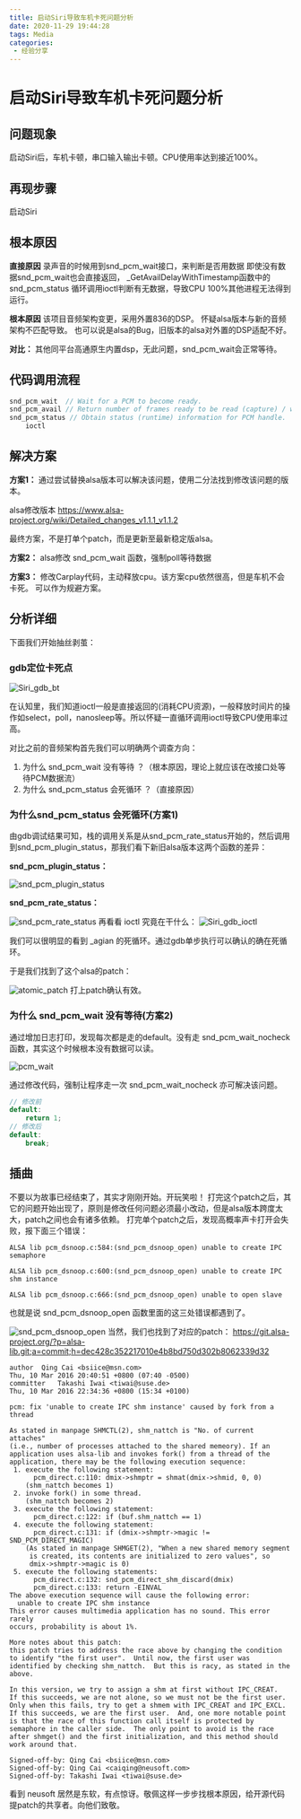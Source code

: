 ```yaml
---
title: 启动Siri导致车机卡死问题分析
date: 2020-11-29 19:44:28
tags: Media
categories:
 - 经验分享
---
```


# 启动Siri导致车机卡死问题分析

## 问题现象
启动Siri后，车机卡顿，串口输入输出卡顿。CPU使用率达到接近100%。

## 再现步骤
启动Siri

## 根本原因
**直接原因**
录声音的时候用到snd_pcm_wait接口，来判断是否用数据
即使没有数据snd_pcm_wait也会直接返回，
_GetAvailDelayWithTimestamp函数中的snd_pcm_status
循环调用ioctl判断有无数据，导致CPU 100%其他进程无法得到运行。

**根本原因**
该项目音频架构变更，采用外置836的DSP。
怀疑alsa版本与新的音频架构不匹配导致。
也可以说是alsa的Bug，旧版本的alsa对外置的DSP适配不好。

**对比：**
其他同平台高通原生内置dsp，无此问题，snd_pcm_wait会正常等待。

## 代码调用流程
```C
snd_pcm_wait  // Wait for a PCM to become ready.
snd_pcm_avail // Return number of frames ready to be read (capture) / written (playback)
snd_pcm_status // Obtain status (runtime) information for PCM handle.
	ioctl
```

## 解决方案
**方案1：**
通过尝试替换alsa版本可以解决该问题，使用二分法找到修改该问题的版本。

alsa修改版本
https://www.alsa-project.org/wiki/Detailed_changes_v1.1.1_v1.1.2

最终方案，不是打单个patch，而是更新至最新稳定版alsa。

**方案2：**
alsa修改 snd_pcm_wait 函数，强制poll等待数据

**方案3：**
修改Carplay代码，主动释放cpu。该方案cpu依然很高，但是车机不会卡死。
可以作为规避方案。

## 分析详细
下面我们开始抽丝剥茧：

### gdb定位卡死点
![Siri_gdb_bt](https://xuleilx.github.io/images/Siri_gdb_bt.jpg)

在认知里，我们知道ioctl一般是直接返回的(消耗CPU资源)，一般释放时间片的操作如select，poll，nanosleep等。所以怀疑一直循环调用ioctl导致CPU使用率过高。

对比之前的音频架构首先我们可以明确两个调查方向：

1. 为什么 snd_pcm_wait 没有等待 ？（根本原因，理论上就应该在改接口处等待PCM数据流）
2. 为什么 snd_pcm_status 会死循环 ？（直接原因）

### 为什么snd_pcm_status 会死循环(方案1)

由gdb调试结果可知，栈的调用关系是从snd_pcm_rate_status开始的，然后调用到snd_pcm_plugin_status，那我们看下新旧alsa版本这两个函数的差异：

**snd_pcm_plugin_status：**

![snd_pcm_plugin_status](https://xuleilx.github.io/images/snd_pcm_plugin_status.png)

**snd_pcm_rate_status：**

![snd_pcm_rate_status](https://xuleilx.github.io/images/snd_pcm_rate_status.png)
再看看 ioctl 究竟在干什么：
![Siri_gdb_ioctl](https://xuleilx.github.io/images/Siri_gdb_ioctl.jpg)

我们可以很明显的看到 _agian 的死循环。通过gdb单步执行可以确认的确在死循环。

于是我们找到了这个alsa的patch：

![atomic_patch](https://xuleilx.github.io/images/atomic_patch.jpg)
打上patch确认有效。

### 为什么 snd_pcm_wait 没有等待(方案2)
通过增加日志打印，发现每次都是走的default。没有走 snd_pcm_wait_nocheck 函数，其实这个时候根本没有数据可以读。

![pcm_wait](https://xuleilx.github.io/images/pcm_wait.jpg)

通过修改代码，强制让程序走一次 snd_pcm_wait_nocheck 亦可解决该问题。

```C
// 修改前
default:
	return 1;
// 修改后
default:
	break;
```
## 插曲
不要以为故事已经结束了，其实才刚刚开始。开玩笑啦！
打完这个patch之后，其它的问题开始出现了，原则是修改任何问题必须最小改动，但是alsa版本跨度太大，patch之间也会有诸多依赖。
打完单个patch之后，发现高概率声卡打开会失败，报下面三个错误：

```text
ALSA lib pcm_dsnoop.c:584:(snd_pcm_dsnoop_open) unable to create IPC semaphore

ALSA lib pcm_dsnoop.c:600:(snd_pcm_dsnoop_open) unable to create IPC shm instance

ALSA lib pcm_dsnoop.c:666:(snd_pcm_dsnoop_open) unable to open slave
```
也就是说 snd_pcm_dsnoop_open 函数里面的这三处错误都遇到了。

![snd_pcm_dsnoop_open](https://xuleilx.github.io/images/snd_pcm_dsnoop_open.jpg)
当然，我们也找到了对应的patch：
https://git.alsa-project.org/?p=alsa-lib.git;a=commit;h=dec428c352217010e4b8bd750d302b8062339d32

```text
author	Qing Cai <bsiice@msn.com>	
Thu, 10 Mar 2016 20:40:51 +0800 (07:40 -0500)
committer	Takashi Iwai <tiwai@suse.de>	
Thu, 10 Mar 2016 22:34:36 +0800 (15:34 +0100)

pcm: fix 'unable to create IPC shm instance' caused by fork from a thread

As stated in manpage SHMCTL(2), shm_nattch is "No. of current attaches"
(i.e., number of processes attached to the shared memeory). If an
application uses alsa-lib and invokes fork() from a thread of the
application, there may be the following execution sequence:
 1. execute the following statement:
      pcm_direct.c:110: dmix->shmptr = shmat(dmix->shmid, 0, 0)
    (shm_nattch becomes 1)
 2. invoke fork() in some thread.
    (shm_nattch becomes 2)
 3. execute the following statement:
      pcm_direct.c:122: if (buf.shm_nattch == 1)
 4. execute the following statement:
      pcm_direct.c:131: if (dmix->shmptr->magic != SND_PCM_DIRECT_MAGIC)
    (As stated in manpage SHMGET(2), "When a new shared memory segment
     is created, its contents are initialized to zero values", so
     dmix->shmptr->magic is 0)
 5. execute the following statements:
      pcm_direct.c:132: snd_pcm_direct_shm_discard(dmix)
      pcm_direct.c:133: return -EINVAL
The above execution sequence will cause the following error:
  unable to create IPC shm instance
This error causes multimedia application has no sound. This error rarely
occurs, probability is about 1%.

More notes about this patch:
this patch tries to address the race above by changing the condition
to identify "the first user".  Until now, the first user was
identified by checking shm_nattch.  But this is racy, as stated in the
above.

In this version, we try to assign a shm at first without IPC_CREAT.
If this succeeds, we are not alone, so we must not be the first user.
Only when this fails, try to get a shmem with IPC_CREAT and IPC_EXCL.
If this succeeds, we are the first user.  And, one more notable point
is that the race of this function call itself is protected by
semaphore in the caller side.  The only point to avoid is the race
after shmget() and the first initialization, and this method should
work around that.

Signed-off-by: Qing Cai <bsiice@msn.com>
Signed-off-by: Qing Cai <caiqing@neusoft.com>
Signed-off-by: Takashi Iwai <tiwai@suse.de>
```

看到 neusoft 居然是东软，有点惊讶。敬佩这样一步步找根本原因，给开源代码提patch的共享者。向他们致敬。

